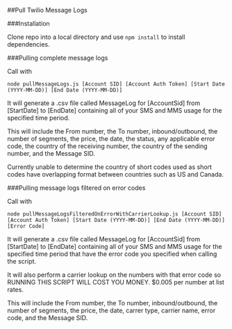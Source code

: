 ##Pull Twilio Message Logs

###Installation


Clone repo into a local directory and use `npm install` to install dependencies.

###Pulling complete message logs

Call with 
```
node pullMessageLogs.js [Account SID] [Account Auth Token] [Start Date (YYYY-MM-DD)] [End Date (YYYY-MM-DD)]
```

It will generate a .csv file called MessageLog for [AccountSid] from [StartDate] to [EndDate] containing all of your SMS and MMS usage for the specified time period.

This will include the From number, the To number, inbound/outbound, the number of segments, the price, the date, the status, any applicable error code, the country of the receiving number, the country of the sending number, and the Message SID.

Currently unable to determine the country of short codes used as short codes have overlapping format between countries such as US and Canada.

###Pulling message logs filtered on error codes

Call with 
```
node pullMessageLogsFilteredOnErrorWithCarrierLookup.js [Account SID] [Account Auth Token] [Start Date (YYYY-MM-DD)] [End Date (YYYY-MM-DD)] [Error Code]
```

It will generate a .csv file called MessageLog for [AccountSid] from [StartDate] to [EndDate] containing all of your SMS and MMS usage for the specified time period that have the error code you specified when calling the script.

It will also perform a carrier lookup on the numbers with that error code so RUNNING THIS SCRIPT WILL COST YOU MONEY. $0.005 per number at list rates.

This will include the From number, the To number, inbound/outbound, the number of segments, the price, the date, carrer type, carrier name, error code, and the Message SID.
